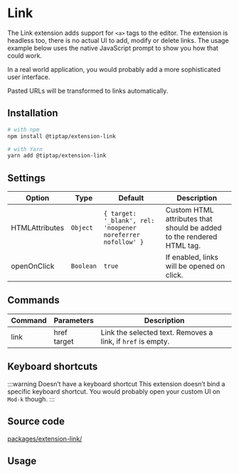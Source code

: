 # Link
The Link extension adds support for `<a>` tags to the editor. The extension is headless too, there is no actual UI to add, modify or delete links. The usage example below uses the native JavaScript prompt to show you how that could work.

In a real world application, you would probably add a more sophisticated user interface.

Pasted URLs will be transformed to links automatically.

## Installation
```bash
# with npm
npm install @tiptap/extension-link

# with Yarn
yarn add @tiptap/extension-link
```

## Settings
| Option         | Type      | Default                                                     | Description                                                           |
| -------------- | --------- | ----------------------------------------------------------- | --------------------------------------------------------------------- |
| HTMLAttributes | `Object`  | `{ target: '_blank', rel: 'noopener noreferrer nofollow' }` | Custom HTML attributes that should be added to the rendered HTML tag. |
| openOnClick    | `Boolean` | `true`                                                      | If enabled, links will be opened on click.                            |

## Commands
| Command | Parameters     | Description                                                 |
| ------- | -------------- | ----------------------------------------------------------- |
| link    | href<br>target | Link the selected text. Removes a link, if `href` is empty. |

## Keyboard shortcuts
:::warning Doesn’t have a keyboard shortcut
This extension doesn’t bind a specific keyboard shortcut. You would probably open your custom UI on `Mod-k` though.
:::

## Source code
[packages/extension-link/](https://github.com/ueberdosis/tiptap-next/blob/main/packages/extension-link/)

## Usage
<demo name="Marks/Link" highlight="3-8,19,38,55" />
